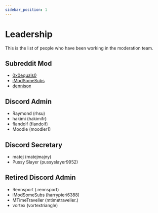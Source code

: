 ```yaml
---
sidebar_position: 1
---
```


# Leadership

This is the list of people who have been working in the moderation team.

## Subreddit Mod

- [0x0equals0](https://www.reddit.com/user/0x0equals0/)
- [iModSomeSubs](https://www.reddit.com/user/iModSomeSubs/)
- [dennison](https://www.reddit.com/user/dennison/)

## Discord Admin

- Raymond (rhsu)
- hakimi (hakimifr)
- flandolf (flandolf)
- Moodle (moodler1)

## Discord Secretary

- matej (matejmajny)
- Pussy Slayer (pussyslayer9952)

## Retired Discord Admin

- Rennsport (.rennsport)
- iModSomeSubs (harrypieri6388)
- MTimeTraveller (mtimetraveller.)
- vortex (vortextriangle)